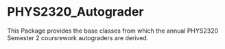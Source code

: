 # PHYS2320_Autograder

This Package provides the base classes from which the annual PHYS2320 Semester 2 coursrework autograders are derived.